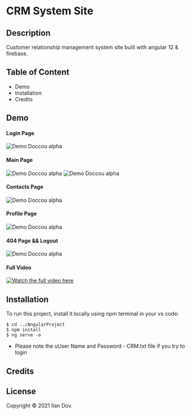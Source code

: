 # CRM System Site

## Description
Customer relationship management system site built with angular 12 &amp; firebase. 

## Table of Content
- Demo
- Installation
- Credits

## Demo

#### Login Page
![Demo Doccou alpha](https://media.giphy.com/media/o1c7wnsMaJya7rFOnr/giphy.gif)

#### Main Page
![Demo Doccou alpha](https://media.giphy.com/media/D3TkMCZpkrFQf0LIrN/giphy.gif)
![Demo Doccou alpha](https://media.giphy.com/media/KXNEgE5sphfOgBoE4O/giphy.gif)

#### Contacts Page
![Demo Doccou alpha](https://media.giphy.com/media/JK6hJwg1H1suhChjXc/giphy.gif)

#### Profile Page
![Demo Doccou alpha](https://media.giphy.com/media/HRz3BaTLOmBtqd2U6x/giphy.gif)

#### 404 Page && Logout
![Demo Doccou alpha](https://media.giphy.com/media/SdFoK7o7s9KCLvpJ89/giphy.gif)

#### Full Video
[![Watch the full video here](https://youtu.be/fOOjJmgF2aU)](https://media.giphy.com/media/o1c7wnsMaJya7rFOnr/giphy.gif)

## Installation
To run this project, install it locally using npm terminal in your vs code:
```
$ cd ../AngularProject
$ npm install
$ ng serve -o
```
- Please note the uUser Name and Password - CRM.txt file if you try to login

## Credits

## License
Copyright © 2021 Ilan Dov.
